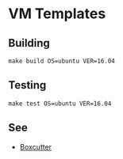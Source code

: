 VM Templates
============

Building
--------

    make build OS=ubuntu VER=16.04

Testing
-------

    make test OS=ubuntu VER=16.04

See
---

* [Boxcutter](https://github.com/boxcutter)
